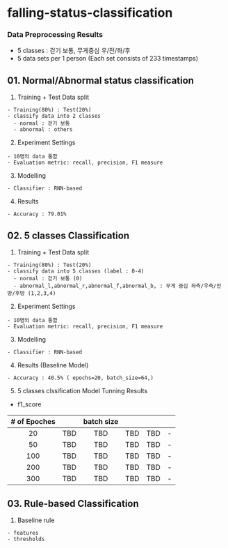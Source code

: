 # falling-status-classification
### Data Preprocessing Results
  - 5 classes : 걷기 보통, 무게중심 우/전/좌/후
  - 5 data sets per 1 person (Each set consists of 233 timestamps) 
  
  
## 01. Normal/Abnormal status classification 
  1. Training + Test Data split 
    
    - Training(80%) : Test(20%)
    - classify data into 2 classes 
      - normal : 걷기 보통
      - abnormal : others
      
  2. Experiment Settings
    
    - 10명의 data 통합
    - Evaluation metric: recall, precision, F1 measure
    
  3. Modelling
    
    - Classifier : RNN-based
    
  4. Results
  
    - Accuracy : 79.01%

## 02. 5 classes Classification
  1. Training + Test Data split 
    
    - Training(80%) : Test(20%)
    - classify data into 5 classes (label : 0-4)
      - normal : 걷기 보통 (0)
      - abnormal_l,abnormal_r,abnormal_f,abnormal_b, : 무게 중심 좌측/우측/전방/후방 (1,2,3,4)
      
  2. Experiment Settings
    
    - 10명의 data 통합
    - Evaluation metric: recall, precision, F1 measure
    
  3. Modelling
    
    - Classifier : RNN-based
    
  4. Results (Baseline Model)
  
    - Accuracy : 40.5% ( epochs=20, batch_size=64,)
   
  5. 5 classes clssification Model Tunning Results
   - f1_score
  
| # of Epoches | | batch size  |  |  |   |
|:---:|:---:|:---:|:---:|:---:|:---:|
| 20  | TBD  | TBD  |TBD  |TBD  |-  |
| 50  | TBD  | TBD  |TBD  |TBD  |-  |
| 100  | TBD  | TBD  |TBD  |TBD  |-  |
| 200  | TBD  | TBD  |TBD  |TBD  |-  |
| 300  | TBD  | TBD  |TBD  |TBD  |-  |


 
## 03. Rule-based Classification

  1. Baseline rule
  
    - features
    - thresholds
    
    
    
  
